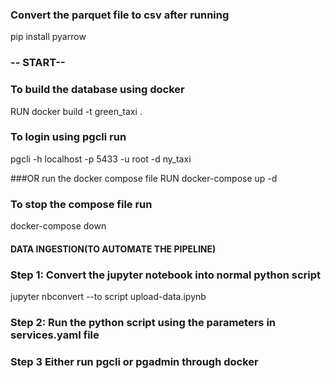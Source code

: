 ### Convert the parquet file to csv after running
pip install pyarrow

### -- START-- ##
### To build the database using docker
RUN 
docker build -t green_taxi .

### To login using pgcli run

pgcli -h localhost -p 5433 -u root -d ny_taxi


###OR run the docker compose file 
RUN
docker-compose up -d

### To stop the compose file run
docker-compose down


#### DATA INGESTION(TO AUTOMATE THE PIPELINE)
### Step 1: Convert the jupyter notebook into normal python script

jupyter nbconvert --to script upload-data.ipynb

### Step 2: Run the python script using the parameters in services.yaml file 

### Step 3 Either run pgcli or pgadmin through docker

